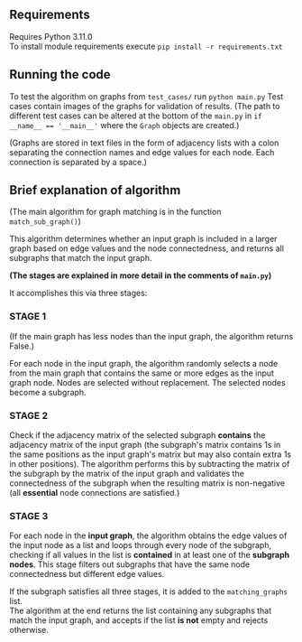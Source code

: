 ## Requirements
Requires Python 3.11.0  
To install module requirements execute `pip install -r requirements.txt`

## Running the code
To test the algorithm on graphs from `test_cases/` run `python main.py`
Test cases contain images of the graphs for validation of results.
(The path to different test cases can be altered at the bottom of
 the `main.py` in `if __name__ == '__main__'` where the `Graph` objects are created.)

(Graphs are stored in text files in the form of adjacency lists with a colon
 separating the connection names and edge values for each node. Each connection
 is separated by a space.)

## Brief explanation of algorithm
(The main algorithm for graph matching is in the function `match_sub_graph()`)

This algorithm determines whether an input graph is included in a larger graph
based on edge values and the node connectedness, and returns all
subgraphs that match the input graph.

**(The stages are explained in more detail in the comments of `main.py`)**

It accomplishes this via three stages:

### STAGE 1
(If the main graph has less nodes than the input graph, the algorithm
 returns False.)

For each node in the input graph, the algorithm randomly selects
a node from the main graph that contains the same or more edges as
the input graph node. Nodes are selected without replacement. The selected
nodes become a subgraph.

### STAGE 2
Check if the adjacency matrix of the selected subgraph
**contains** the adjacency matrix of the input graph (the subgraph's matrix contains 1s
in the same positions as the input graph's matrix but may also contain extra 1s in other positions).
The algorithm performs this by subtracting the matrix of the subgraph by
the matrix of the input graph and validates the connectedness of the subgraph when
the resulting matrix is non-negative (all **essential** node connections are satisfied.)

### STAGE 3
For each node in the **input graph**, the algorithm obtains the edge values of the input node as a list and
loops through every node of the subgraph, checking if all values in the list is **contained** in at least
one of the **subgraph nodes**. This stage filters out subgraphs that have the same node connectedness
but different edge values.

If the subgraph satisfies all three stages, it is added to the `matching_graphs` list.  
The algorithm at the end returns the list containing any subgraphs that match the input graph, and accepts
if the list **is not** empty and rejects otherwise.
